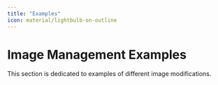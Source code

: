 ```yaml
---
title: "Examples"
icon: material/lightbulb-on-outline
---
```


# Image Management Examples

This section is dedicated to examples of different image modifications.